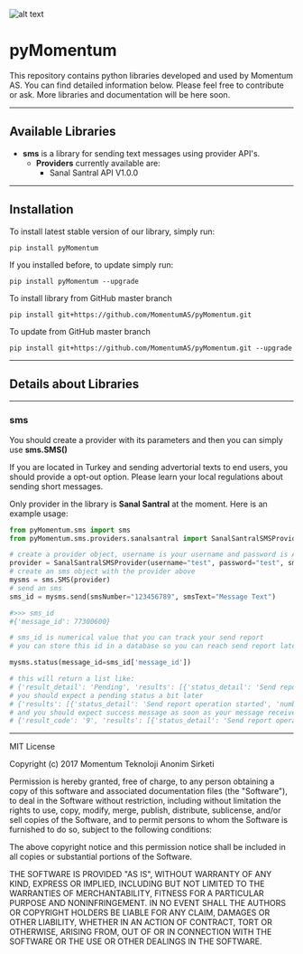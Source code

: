 ![alt text](https://mtas.com.tr/wp-content/uploads/2016/03/logoMTAS.png "Momentum AS Logo")

# pyMomentum
This repository contains python libraries developed and used by Momentum AS. You can find detailed information below. Please feel free to contribute or ask. More libraries and documentation will be here soon.

---

## Available Libraries
- **sms** is a library for sending text messages using provider API's.
  - **Providers** currently available are:
    - Sanal Santral API V1.0.0

---
## Installation

To install latest stable version of our library, simply run:
```
pip install pyMomentum
```

If you installed before, to update simply run:
```
pip install pyMomentum --upgrade
```

To install library from GitHub master branch
```
pip install git+https://github.com/MomentumAS/pyMomentum.git
```
To update from GitHub master branch
```
pip install git+https://github.com/MomentumAS/pyMomentum.git --upgrade
```


---
## Details about Libraries
---
### sms

You should create a provider with its parameters and then you can simply use **sms.SMS()**

If you are located in Turkey and sending advertorial texts to end users, you should provide a opt-out option. Please learn your local regulations about sending short messages.

Only provider in the library is **Sanal Santral** at the moment. Here is an example usage:
```python
from pyMomentum.sms import sms
from pyMomentum.sms.providers.sanalsantral import SanalSantralSMSProvider

# create a provider object, username is your username and password is API key. smsHeader should be one of your registered headers (alphanumerical from information of SMS)
provider = SanalSantralSMSProvider(username="test", password="test", smsHeader="test")
# create an sms object with the provider above
mysms = sms.SMS(provider)
# send an sms
sms_id = mysms.send(smsNumber="123456789", smsText="Message Text")

#>>> sms_id
#{'message_id': 77300600}

# sms_id is numerical value that you can track your send report
# you can store this id in a database so you can reach send report later

mysms.status(message_id=sms_id['message_id'])

# this will return a list like:
# {'result_detail': 'Pending', 'results': [{'status_detail': 'Send report operation started', 'status': '25', 'number': '90500000000'}], 'result_code': '5'}
# you should expect a pending status a bit later
# {'results': [{'status_detail': 'Send report operation started', 'number': '90500000000', 'status': '25'}], 'result_detail': 'Pending', 'result_code': '5'}
# and you should expect success message as soon as your message received
# {'result_code': '9', 'results': [{'status_detail': 'Send report operation completed', 'status': '23', 'number': '90500000000'}], 'result_detail': 'Success'}
```
---

MIT License

Copyright (c) 2017 Momentum Teknoloji Anonim Sirketi

Permission is hereby granted, free of charge, to any person obtaining a copy
of this software and associated documentation files (the "Software"), to deal
in the Software without restriction, including without limitation the rights
to use, copy, modify, merge, publish, distribute, sublicense, and/or sell
copies of the Software, and to permit persons to whom the Software is
furnished to do so, subject to the following conditions:

The above copyright notice and this permission notice shall be included in all
copies or substantial portions of the Software.

THE SOFTWARE IS PROVIDED "AS IS", WITHOUT WARRANTY OF ANY KIND, EXPRESS OR
IMPLIED, INCLUDING BUT NOT LIMITED TO THE WARRANTIES OF MERCHANTABILITY,
FITNESS FOR A PARTICULAR PURPOSE AND NONINFRINGEMENT. IN NO EVENT SHALL THE
AUTHORS OR COPYRIGHT HOLDERS BE LIABLE FOR ANY CLAIM, DAMAGES OR OTHER
LIABILITY, WHETHER IN AN ACTION OF CONTRACT, TORT OR OTHERWISE, ARISING FROM,
OUT OF OR IN CONNECTION WITH THE SOFTWARE OR THE USE OR OTHER DEALINGS IN THE
SOFTWARE.
